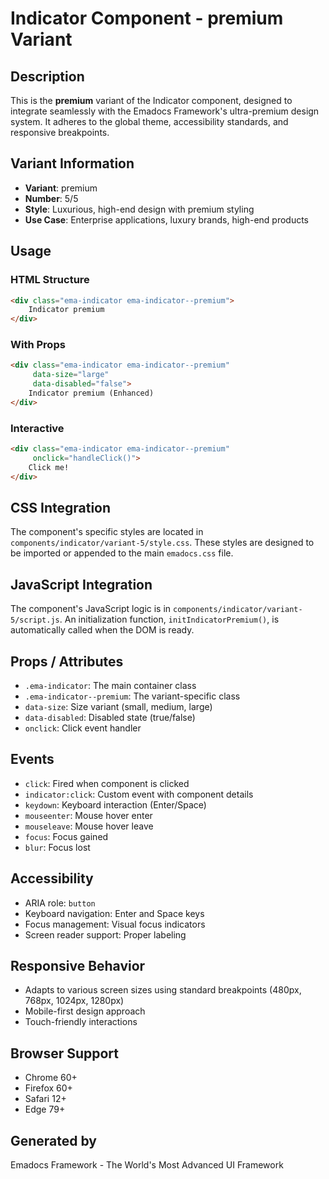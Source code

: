 # Indicator Component - premium Variant

## Description
This is the **premium** variant of the Indicator component, designed to integrate seamlessly with the Emadocs Framework's ultra-premium design system. It adheres to the global theme, accessibility standards, and responsive breakpoints.

## Variant Information
- **Variant**: premium
- **Number**: 5/5
- **Style**: Luxurious, high-end design with premium styling
- **Use Case**: Enterprise applications, luxury brands, high-end products

## Usage

### HTML Structure
```html
<div class="ema-indicator ema-indicator--premium">
    Indicator premium
</div>
```

### With Props
```html
<div class="ema-indicator ema-indicator--premium" 
     data-size="large" 
     data-disabled="false">
    Indicator premium (Enhanced)
</div>
```

### Interactive
```html
<div class="ema-indicator ema-indicator--premium" 
     onclick="handleClick()">
    Click me!
</div>
```

## CSS Integration
The component's specific styles are located in `components/indicator/variant-5/style.css`. These styles are designed to be imported or appended to the main `emadocs.css` file.

## JavaScript Integration
The component's JavaScript logic is in `components/indicator/variant-5/script.js`. An initialization function, `initIndicatorPremium()`, is automatically called when the DOM is ready.

## Props / Attributes
- `.ema-indicator`: The main container class
- `.ema-indicator--premium`: The variant-specific class
- `data-size`: Size variant (small, medium, large)
- `data-disabled`: Disabled state (true/false)
- `onclick`: Click event handler

## Events
- `click`: Fired when component is clicked
- `indicator:click`: Custom event with component details
- `keydown`: Keyboard interaction (Enter/Space)
- `mouseenter`: Mouse hover enter
- `mouseleave`: Mouse hover leave
- `focus`: Focus gained
- `blur`: Focus lost

## Accessibility
- ARIA role: `button`
- Keyboard navigation: Enter and Space keys
- Focus management: Visual focus indicators
- Screen reader support: Proper labeling

## Responsive Behavior
- Adapts to various screen sizes using standard breakpoints (480px, 768px, 1024px, 1280px)
- Mobile-first design approach
- Touch-friendly interactions

## Browser Support
- Chrome 60+
- Firefox 60+
- Safari 12+
- Edge 79+

## Generated by
Emadocs Framework - The World's Most Advanced UI Framework

